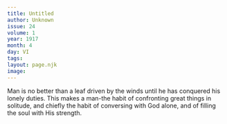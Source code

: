 ```yaml
---
title: Untitled
author: Unknown
issue: 24
volume: 1
year: 1917
month: 4
day: VI
tags:
layout: page.njk
image:
---
```

Man is no better than a leaf driven by the winds until he has conquered his lonely duties. This makes a man-the habit of confronting great things in solitude, and chiefly the habit of conversing with God alone, and of filling the soul with His strength.   




